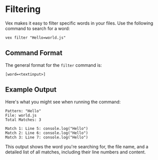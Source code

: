 # Filtering

Vex makes it easy to filter specific words in your files. Use the following command to search for a word:

```shell
vex filter "Hello=world.js"
```

## Command Format 

The general format for the `filter` command is:

```shell
[word=<textinput>]
```

## Example Output

Here's what you might see when running the command:

```shell
Pattern: "Hello"
File: world.js
Total Matches: 3

Match 1: Line 5: console.log("Hello")
Match 2: Line 6: console.log("Hello")
Match 3: Line 7: console.log("Hello")
```

This output shows the word you're searching for, the file name, and a detailed list of all matches, including their line numbers and content.